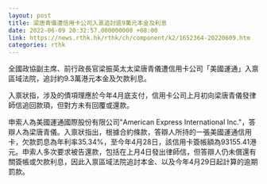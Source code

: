 ```yaml
---
layout: post
title: 梁唐青儀遭信用卡公司入禀追討逾9萬元本金及利息
date: 2022-06-09 20:32:57.000000000 +08:00
link: https://news.rthk.hk/rthk/ch/component/k2/1652364-20220609.htm
categories: rthk
---
```


全國政協副主席、前行政長官梁振英太太梁唐青儀遭信用卡公司「美國運通」入禀區域法院，追討約9.3萬港元本金及欠款利息。

入禀狀指，涉及的債項理應於今年4月底支付，信用卡公司上月初向梁唐青儀發律師信追回款頊，但對方未有回覆或還款。

申索人為美國運通國際股份有限公司"American Express International Inc."，答辯人為梁唐青儀。入禀狀指出，根據合約條款，答辯人所持的一張美國運通信用卡，欠款罰息為年利率35.34%，至今年4月28日，該信用卡簽帳額為93155.41港元。申索人多次要求被告還款，包括在上月4日發出律師信，但答辯人仍未償還有關簽帳或欠款利息，因此入禀區域法院追討本金、以及今年4月29日起計算的逾期罰款。
